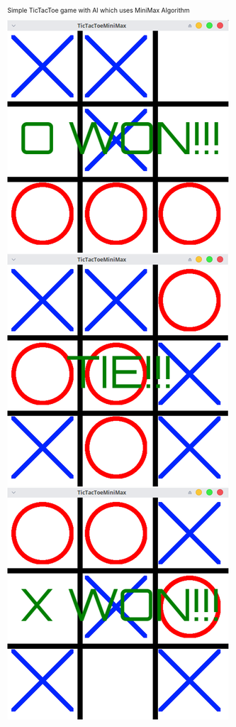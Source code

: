 Simple TicTacToe game with AI which uses MiniMax Algorithm

![Alt text](screenShot1.png?raw=true "Screenshot")
![Alt text](screenShot2.png?raw=true "Screenshot")
![Alt text](screenShot3.png?raw=true "Screenshot")

